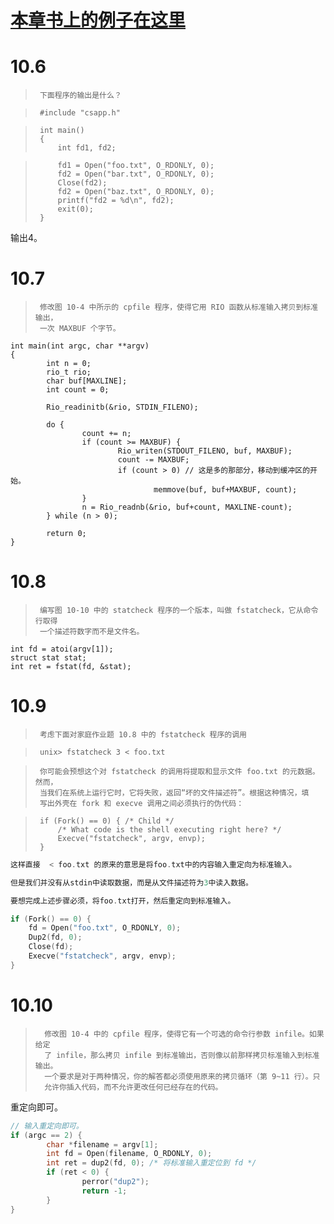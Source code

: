 # [本章书上的例子在这里](./src/ch10)




# 10.6

>      下面程序的输出是什么？

>      #include "csapp.h"

>      int main()
>      {
>          int fd1, fd2;

>          fd1 = Open("foo.txt", O_RDONLY, 0);
>          fd2 = Open("bar.txt", O_RDONLY, 0);
>          Close(fd2);
>          fd2 = Open("baz.txt", O_RDONLY, 0);
>          printf("fd2 = %d\n", fd2);
>          exit(0);
>      }

输出4。

# 10.7

>      修改图 10-4 中所示的 cpfile 程序，使得它用 RIO 函数从标准输入拷贝到标准输出，
>      一次 MAXBUF 个字节。

```
int main(int argc, char **argv)
{
        int n = 0;
        rio_t rio;
        char buf[MAXLINE];
        int count = 0;

        Rio_readinitb(&rio, STDIN_FILENO);
        
        do {
                count += n;
                if (count >= MAXBUF) {
                        Rio_writen(STDOUT_FILENO, buf, MAXBUF);
                        count -= MAXBUF;
                        if (count > 0) // 这是多的那部分，移动到缓冲区的开始。
                                memmove(buf, buf+MAXBUF, count);
                }
                n = Rio_readnb(&rio, buf+count, MAXLINE-count);
        } while (n > 0);

        return 0;
}
```


# 10.8

>      编写图 10-10 中的 statcheck 程序的一个版本，叫做 fstatcheck，它从命令行取得
>      一个描述符数字而不是文件名。

```
int fd = atoi(argv[1]);
struct stat stat;
int ret = fstat(fd, &stat);
```

# 10.9

>      考虑下面对家庭作业题 10.8 中的 fstatcheck 程序的调用

>      unix> fstatcheck 3 < foo.txt

>      你可能会预想这个对 fstatcheck 的调用将提取和显示文件 foo.txt 的元数据。然而，
>      当我们在系统上运行它时，它将失败，返回“坏的文件描述符”。根据这种情况，填
>      写出外壳在 fork 和 execve 调用之间必须执行的伪代码：

>      if (Fork() == 0) { /* Child */
>          /* What code is the shell executing right here? */
>          Execve("fstatcheck", argv, envp);
>      }

```C
这样直接  < foo.txt 的原来的意思是将foo.txt中的内容输入重定向为标准输入。

但是我们并没有从stdin中读取数据，而是从文件描述符为3中读入数据。

要想完成上述步骤必须，将foo.txt打开，然后重定向到标准输入。

if (Fork() == 0) {
    fd = Open("foo.txt", O_RDONLY, 0); 
    Dup2(fd, 0);
    Close(fd);
    Execve("fstatcheck", argv, envp);
}
```


# 10.10

>       修改图 10-4 中的 cpfile 程序，使得它有一个可选的命令行参数 infile。如果给定
>       了 infile，那么拷贝 infile 到标准输出，否则像以前那样拷贝标准输入到标准输出。
>       一个要求是对于两种情况，你的解答都必须使用原来的拷贝循环（第 9~11 行）。只
>       允许你插入代码，而不允许更改任何已经存在的代码。
>       

重定向即可。
```C
// 输入重定向即可。
if (argc == 2) {
        char *filename = argv[1];
        int fd = Open(filename, O_RDONLY, 0);
        int ret = dup2(fd, 0); /* 将标准输入重定位到 fd */
        if (ret < 0) {
                perror("dup2");
                return -1;
        }
}
```

